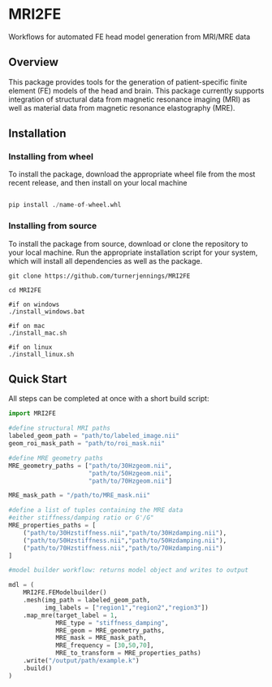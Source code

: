 # MRI2FE

Workflows for automated FE head model generation from MRI/MRE data

## Overview

This package provides tools for the generation of patient-specific finite element (FE) models of the head and brain.  This package currently supports integration of structural data from magnetic resonance imaging (MRI) as well as material data from magnetic resonance elastography (MRE).

## Installation

### Installing from wheel

To install the package, download the appropriate wheel file from the most recent release, and then install on your local machine

```python

pip install ./name-of-wheel.whl

```

### Installing from source

To install the package from source, download or clone the repository to your local machine.  Run the appropriate installation script for your system, which will install all dependencies as well as the package.

```shell
git clone https://github.com/turnerjennings/MRI2FE

cd MRI2FE

#if on windows
./install_windows.bat

#if on mac
./install_mac.sh

#if on linux
./install_linux.sh
```

## Quick Start

All steps can be completed at once with a short build script:

```python
import MRI2FE

#define structural MRI paths
labeled_geom_path = "path/to/labeled_image.nii"
geom_roi_mask_path = "path/to/roi_mask.nii"

#define MRE geometry paths
MRE_geometry_paths = ["path/to/30Hzgeom.nii",
                      "path/to/50Hzgeom.nii",
                      "path/to/70Hzgeom.nii"]

MRE_mask_path = "/path/to/MRE_mask.nii"

#define a list of tuples containing the MRE data
#either stiffness/damping ratio or G'/G"
MRE_properties_paths = [
    ("path/to/30Hzstiffness.nii","path/to/30Hzdamping.nii"),
    ("path/to/50Hzstiffness.nii","path/to/50Hzdamping.nii"),
    ("path/to/70Hzstiffness.nii","path/to/70Hzdamping.nii")
]

#model builder workflow: returns model object and writes to output

mdl = (
    MRI2FE.FEModelbuilder()
    .mesh(img_path = labeled_geom_path,
          img_labels = ["region1","region2","region3"])
    .map_mre(target_label = 1,
             MRE_type = "stiffness_damping",
             MRE_geom = MRE_geometry_paths,
             MRE_mask = MRE_mask_path,
             MRE_frequency = [30,50,70],
             MRE_to_transform = MRE_properties_paths)
    .write("/output/path/example.k")
    .build()
)

```